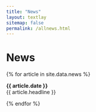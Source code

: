 ```yaml
---
title: "News"
layout: textlay
sitemap: false
permalink: /allnews.html
---
```


# News

{% for article in site.data.news %}
<p><strong>{{ article.date }}</strong><br>
{{ article.headline }}</p>
{% endfor %}
